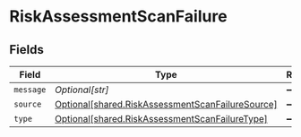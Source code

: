 # RiskAssessmentScanFailure


## Fields

| Field                                                                                                      | Type                                                                                                       | Required                                                                                                   | Description                                                                                                |
| ---------------------------------------------------------------------------------------------------------- | ---------------------------------------------------------------------------------------------------------- | ---------------------------------------------------------------------------------------------------------- | ---------------------------------------------------------------------------------------------------------- |
| `message`                                                                                                  | *Optional[str]*                                                                                            | :heavy_minus_sign:                                                                                         | N/A                                                                                                        |
| `source`                                                                                                   | [Optional[shared.RiskAssessmentScanFailureSource]](../../models/shared/riskassessmentscanfailuresource.md) | :heavy_minus_sign:                                                                                         | N/A                                                                                                        |
| `type`                                                                                                     | [Optional[shared.RiskAssessmentScanFailureType]](../../models/shared/riskassessmentscanfailuretype.md)     | :heavy_minus_sign:                                                                                         | N/A                                                                                                        |